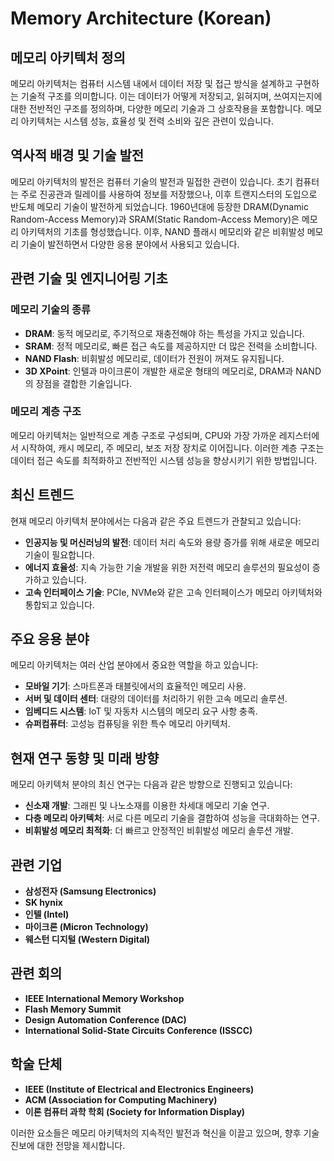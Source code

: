 # Memory Architecture (Korean)

## 메모리 아키텍처 정의

메모리 아키텍처는 컴퓨터 시스템 내에서 데이터 저장 및 접근 방식을 설계하고 구현하는 기술적 구조를 의미합니다. 이는 데이터가 어떻게 저장되고, 읽혀지며, 쓰여지는지에 대한 전반적인 구조를 정의하며, 다양한 메모리 기술과 그 상호작용을 포함합니다. 메모리 아키텍처는 시스템 성능, 효율성 및 전력 소비와 깊은 관련이 있습니다.

## 역사적 배경 및 기술 발전

메모리 아키텍처의 발전은 컴퓨터 기술의 발전과 밀접한 관련이 있습니다. 초기 컴퓨터는 주로 진공관과 릴레이를 사용하여 정보를 저장했으나, 이후 트랜지스터의 도입으로 반도체 메모리 기술이 발전하게 되었습니다. 1960년대에 등장한 DRAM(Dynamic Random-Access Memory)과 SRAM(Static Random-Access Memory)은 메모리 아키텍처의 기초를 형성했습니다. 이후, NAND 플래시 메모리와 같은 비휘발성 메모리 기술이 발전하면서 다양한 응용 분야에서 사용되고 있습니다.

## 관련 기술 및 엔지니어링 기초

### 메모리 기술의 종류

- **DRAM**: 동적 메모리로, 주기적으로 재충전해야 하는 특성을 가지고 있습니다.
- **SRAM**: 정적 메모리로, 빠른 접근 속도를 제공하지만 더 많은 전력을 소비합니다.
- **NAND Flash**: 비휘발성 메모리로, 데이터가 전원이 꺼져도 유지됩니다.
- **3D XPoint**: 인텔과 마이크론이 개발한 새로운 형태의 메모리로, DRAM과 NAND의 장점을 결합한 기술입니다.

### 메모리 계층 구조

메모리 아키텍처는 일반적으로 계층 구조로 구성되며, CPU와 가장 가까운 레지스터에서 시작하여, 캐시 메모리, 주 메모리, 보조 저장 장치로 이어집니다. 이러한 계층 구조는 데이터 접근 속도를 최적화하고 전반적인 시스템 성능을 향상시키기 위한 방법입니다.

## 최신 트렌드

현재 메모리 아키텍처 분야에서는 다음과 같은 주요 트렌드가 관찰되고 있습니다:

- **인공지능 및 머신러닝의 발전**: 데이터 처리 속도와 용량 증가를 위해 새로운 메모리 기술이 필요합니다.
- **에너지 효율성**: 지속 가능한 기술 개발을 위한 저전력 메모리 솔루션의 필요성이 증가하고 있습니다.
- **고속 인터페이스 기술**: PCIe, NVMe와 같은 고속 인터페이스가 메모리 아키텍처와 통합되고 있습니다.

## 주요 응용 분야

메모리 아키텍처는 여러 산업 분야에서 중요한 역할을 하고 있습니다:

- **모바일 기기**: 스마트폰과 태블릿에서의 효율적인 메모리 사용.
- **서버 및 데이터 센터**: 대량의 데이터를 처리하기 위한 고속 메모리 솔루션.
- **임베디드 시스템**: IoT 및 자동차 시스템의 메모리 요구 사항 충족.
- **슈퍼컴퓨터**: 고성능 컴퓨팅을 위한 특수 메모리 아키텍처.

## 현재 연구 동향 및 미래 방향

메모리 아키텍처 분야의 최신 연구는 다음과 같은 방향으로 진행되고 있습니다:

- **신소재 개발**: 그래핀 및 나노소재를 이용한 차세대 메모리 기술 연구.
- **다층 메모리 아키텍처**: 서로 다른 메모리 기술을 결합하여 성능을 극대화하는 연구.
- **비휘발성 메모리 최적화**: 더 빠르고 안정적인 비휘발성 메모리 솔루션 개발.

## 관련 기업

- **삼성전자 (Samsung Electronics)**
- **SK hynix**
- **인텔 (Intel)**
- **마이크론 (Micron Technology)**
- **웨스턴 디지털 (Western Digital)**

## 관련 회의

- **IEEE International Memory Workshop**
- **Flash Memory Summit**
- **Design Automation Conference (DAC)**
- **International Solid-State Circuits Conference (ISSCC)**

## 학술 단체

- **IEEE (Institute of Electrical and Electronics Engineers)**
- **ACM (Association for Computing Machinery)**
- **이론 컴퓨터 과학 학회 (Society for Information Display)**

이러한 요소들은 메모리 아키텍처의 지속적인 발전과 혁신을 이끌고 있으며, 향후 기술 진보에 대한 전망을 제시합니다.